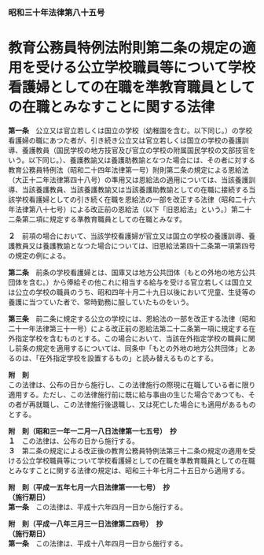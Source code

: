 ### 昭和三十年法律第八十五号  
# 教育公務員特例法附則第二条の規定の適用を受ける公立学校職員等について学校看護婦としての在職を準教育職員としての在職とみなすことに関する法律  
  
**第一条**　公立又は官立若しくは国立の学校（幼稚園を含む。以下同じ。）の学校看護婦の職にあつた者が、引き続き公立又は官立若しくは国立の学校の養護訓導、養護教員（国民学校の地方技官及び官立の学校の附属国民学校の文部技官をいう。以下同じ。）、養護教諭又は養護助教諭となつた場合には、その者に対する教育公務員特例法（昭和二十四年法律第一号）附則第二条の規定による恩給法（大正十二年法律第四十八号）の準用又は恩給法の適用については、当該養護訓導、当該養護教員、当該養護教諭又は当該養護助教諭としての在職に接続する当該学校看護婦としての引き続く在職を恩給法の一部を改正する法律（昭和二十六年法律第八十七号）による改正前の恩給法（以下「旧恩給法」という。）第二十二条第二項に規定する準教育職員としての在職とみなす。  
  
**２**　前項の場合において、当該学校看護婦が官立又は国立の学校の養護訓導、養護教員又は養護教諭となつた場合については、旧恩給法第四十二条第一項第四号の規定の例による。  
  
**第二条**　前条の学校看護婦とは、国庫又は地方公共団体（もとの外地の地方公共団体を含む。）から俸給その他これに相当する給与を受ける官立若しくは国立又は公立の学校の職員のうち、昭和四年十月二十九日以後において児童、生徒等の養護に当つていた者で、常時勤務に服していたものをいう。  
  
**第三条**　前二条に規定する公立の学校には、恩給法の一部を改正する法律（昭和二十一年法律第三十一号）による改正前の恩給法第二十二条第一項に規定する在外指定学校を含むものとする。この場合において、当該在外指定学校の職員に関し前条の規定を適用するについては、同条中「もとの外地の地方公共団体」とあるのは、「在外指定学校を設置するもの」と読み替えるものとする。  
  
**附　則**  
この法律は、公布の日から施行し、この法律施行の際現に在職している者に限り適用する。ただし、この法律施行前に既に給与事由の生じた場合であつても、その者が再就職し、この法律施行後退職し、又は死亡した場合にも適用があるものとする。  
  
**附　則（昭和三一年一二月一八日法律第一七五号）　抄**  
**１**　この法律は、公布の日から施行する。  
**３**　第二条の規定による改正後の教育公務員特例法第三十二条の規定の適用を受ける公立学校職員等について学校看護婦としての在職を準教育職員としての在職とみなすことに関する法律の規定は、昭和三十年七月二十五日から適用する。  
  
**附　則（平成一五年七月一六日法律第一一七号）　抄**  
**（施行期日）**  
**第一条**　この法律は、平成十六年四月一日から施行する。  
  
**附　則（平成一八年三月三一日法律第二四号）　抄**  
**（施行期日）**  
**第一条**　この法律は、平成十八年四月一日から施行する。  
  
